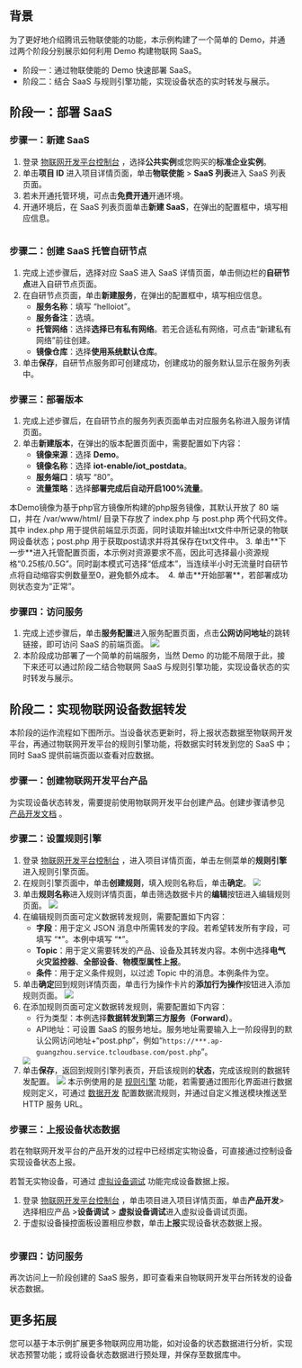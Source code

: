 ## 背景

为了更好地介绍腾讯云物联使能的功能，本示例构建了一个简单的 Demo，并通过两个阶段分别展示如何利用 Demo 构建物联网 SaaS。

- 阶段一：通过物联使能的 Demo 快速部署 SaaS。
- 阶段二：结合 SaaS 与规则引擎功能，实现设备状态的实时转发与展示。

## 阶段一：部署 SaaS

### 步骤一：新建 SaaS

1. 登录 [物联网开发平台控制台](https://console.cloud.tencent.com/iotexplorer) ，选择**公共实例**或您购买的**标准企业实例**。
2. 单击**项目 ID** 进入项目详情页面，单击**物联使能** > **SaaS 列表**进入 SaaS 列表页面。
3. 若未开通托管环境，可点击**免费开通**开通环境。
4. 开通环境后，在 SaaS 列表页面单击**新建 SaaS**，在弹出的配置框中，填写相应信息。   
<img src="https://main.qcloudimg.com/raw/723b6e44a63762ca4accbbc6a0a539ce.png" alt="" style=" zoom: 80%;" />

### 步骤二：创建 SaaS 托管自研节点

1. 完成上述步骤后，选择对应 SaaS 进入 SaaS 详情页面，单击侧边栏的**自研节点**进入自研节点页面。
2. 在自研节点页面，单击**新建服务**，在弹出的配置框中，填写相应信息。
   - **服务名称**：填写 “helloiot”。
   - **服务备注**：选填。
   - **托管网络**：选择**选择已有私有网络**。若无合适私有网络，可点击“新建私有网络”前往创建。
   - **镜像仓库**：选择**使用系统默认仓库**。
3. 单击**保存**，自研节点服务即可创建成功，创建成功的服务默认显示在服务列表中。

### 步骤三：部署版本

1. 完成上述步骤后，在自研节点的服务列表页面单击对应服务名称进入服务详情页面。
2. 单击**新建版本**，在弹出的版本配置页面中，需要配置如下内容：
   - **镜像来源**：选择 **Demo**。
   - **镜像名称**：选择 **iot-enable/iot_postdata**。
   - **服务端口**：填写 “80”。
   - **流量策略**：选择**部署完成后自动开启100%流量**。<br>
   <img src="https://main.qcloudimg.com/raw/49fb36c111dae7beaa32c2f852c799b7.png" alt="" style="zoom: 80%;" />
<dx-alert infotype="explain" title="Demo镜像说明">
本Demo镜像为基于php官方镜像所构建的php服务镜像，其默认开放了 80 端口，并在 /var/www/html/ 目录下存放了 index.php 与 post.php 两个代码文件。其中 index.php 用于提供前端显示页面，同时读取并输出txt文件中所记录的物联网设备状态；post.php 用于获取post请求并将其保存在txt文件中。
</dx-alert>
3. 单击**下一步**进入托管配置页面，本示例对资源要求不高，因此可选择最小资源规格“0.25核/0.5G”。同时副本模式可选择“低成本”，当连续半小时无流量时自研节点将自动缩容实例数量至0，避免额外成本。
   <img src="https://main.qcloudimg.com/raw/f14d913f9646b8acbb921b75f29ce4ae.png" alt="" style="zoom: 80%;" />
4. 单击**开始部署**，若部署成功则状态变为“正常”。
   <img src="https://main.qcloudimg.com/raw/7e95460c23c1d3f4b1cdce449b49449b.png" alt="" style="" />

### 步骤四：访问服务

1. 完成上述步骤后，单击**服务配置**进入服务配置页面，点击**公网访问地址**的跳转链接，即可访问 SaaS 的前端页面。
   ![](https://qcloudimg.tencent-cloud.cn/raw/dace1c78c40a590045b447c3b4af7ec9.png)
   <img src="https://main.qcloudimg.com/raw/797efd6eef08e688b713ba22ece6b52d.jpg" alt="" style="" />
2. 本阶段成功部署了一个简单的前端服务，当然 Demo 的功能不局限于此，接下来还可以通过阶段二结合物联网 SaaS 与规则引擎功能，实现设备状态的实时转发与展示。

## 阶段二：实现物联网设备数据转发

本阶段的运作流程如下图所示。当设备状态更新时，将上报状态数据至物联网开发平台，再通过物联网开发平台的规则引擎功能，将数据实时转发到您的 SaaS 中；同时 SaaS 提供前端页面以查看对应数据。
<img src="https://main.qcloudimg.com/raw/d3d688cb40424f417bbcf14df45b8a9d.jpg" alt="" style="" />

### 步骤一：创建物联网开发平台产品

为实现设备状态转发，需要提前使用物联网开发平台创建产品。创建步骤请参见 [产品开发文档](https://cloud.tencent.com/document/product/1081/34738) 。

### 步骤二：设置规则引擎

1. 登录 [物联网开发平台控制台](https://console.cloud.tencent.com/iotexplorer) ，进入项目详情页面，单击左侧菜单的**规则引擎**进入规则引擎页面。
2. 在规则引擎页面中，单击**创建规则**，填入规则名称后，单击**确定**。
   <img src="https://main.qcloudimg.com/raw/c23d06c5dd85b8bfd6434c4e71272ece.jpg" style="zoom:80%;" />
3. 单击**规则名称**进入规则详情页面，单击筛选数据卡片的**编辑**按钮进入编辑规则页面。
   ![](https://main.qcloudimg.com/raw/1811b7f8391b268f570ae7a7a37b8234.jpg)
4. 在编辑规则页面可定义数据转发规则，需要配置如下内容：
   - **字段**：用于定义 JSON 消息中所需转发的字段。若希望转发所有字段，可填写 “\*”。本例中填写 “\*”。
   - **Topic**：用于定义需要转发的产品、设备及其转发内容。本例中选择**电气火灾监控器**、**全部设备**、**物模型属性上报**。
   - **条件**：用于定义条件规则，以过滤 Topic 中的消息。本例条件为空。
   <img src="https://main.qcloudimg.com/raw/b375ff74688bd4e5088d18f2d9808326.jpg" alt="" style="zoom: 80%;" />
5. 单击**确定**回到规则详情页面，单击行为操作卡片的**添加行为操作**按钮进入添加规则页面。
   ![](https://main.qcloudimg.com/raw/1244180e1f267f37186a3e21c1b7a33c.jpg)
6. 在添加规则页面可定义数据转发规则，需要配置如下内容：
   - 行为类型：本例选择**数据转发到第三方服务（Forward）**。
   - API地址：可设置 SaaS 的服务地址。服务地址需要输入上一阶段得到的默认公网访问地址+“post.php”，例如“`https://***.ap-guangzhou.service.tcloudbase.com/post.php`”。
   <img src="https://main.qcloudimg.com/raw/17a1dcf38a22f5e972953fda71629c0c.jpg" style="zoom:80%;" />
7. 单击**保存**，返回到规则引擎列表页，开启该规则的**状态**，完成该规则的数据转发配置。
   ![](https://main.qcloudimg.com/raw/25f30c6bb1bfb92f06fb12bc4e57bdf0.jpg)
本示例使用的是 [规则引擎](https://cloud.tencent.com/document/product/1081/61105) 功能，若需要通过图形化界面进行数据规则定义，可通过 [数据开发](https://cloud.tencent.com/document/product/1081/61138) 配置数据流规则，并通过自定义推送模块推送至 HTTP 服务 URL。

### 步骤三：上报设备状态数据

若在物联网开发平台的产品开发的过程中已经绑定实物设备，可直接通过控制设备实现设备状态上报。

若暂无实物设备，可通过 [虚拟设备调试](https://cloud.tencent.com/document/product/1081/34741) 功能完成设备数据上报。

1. 登录 [物联网开发平台控制台](https://console.cloud.tencent.com/iotexplorer) ，单击项目进入项目详情页面，单击**产品开发**> 选择相应产品 >**设备调试** > **虚拟设备调试**进入虚拟设备调试页面。
2. 于虚拟设备操控面板设置相应参数，单击**上报**实现设备状态数据上报。
<img src="https://main.qcloudimg.com/raw/54bdaf04974bcbe5acc9f442cf6a2d40.jpg" alt=""  />

### 步骤四：访问服务

再次访问上一阶段创建的 SaaS 服务，即可查看来自物联网开发平台所转发的设备状态数据。
<img src="https://main.qcloudimg.com/raw/8f00ff646cbd493f413abee0b0e9c8cb.jpg" alt=""  />

## 更多拓展

您可以基于本示例扩展更多物联网应用功能，如对设备的状态数据进行分析，实现状态预警功能；或将设备状态数据进行预处理，并保存至数据库中。
